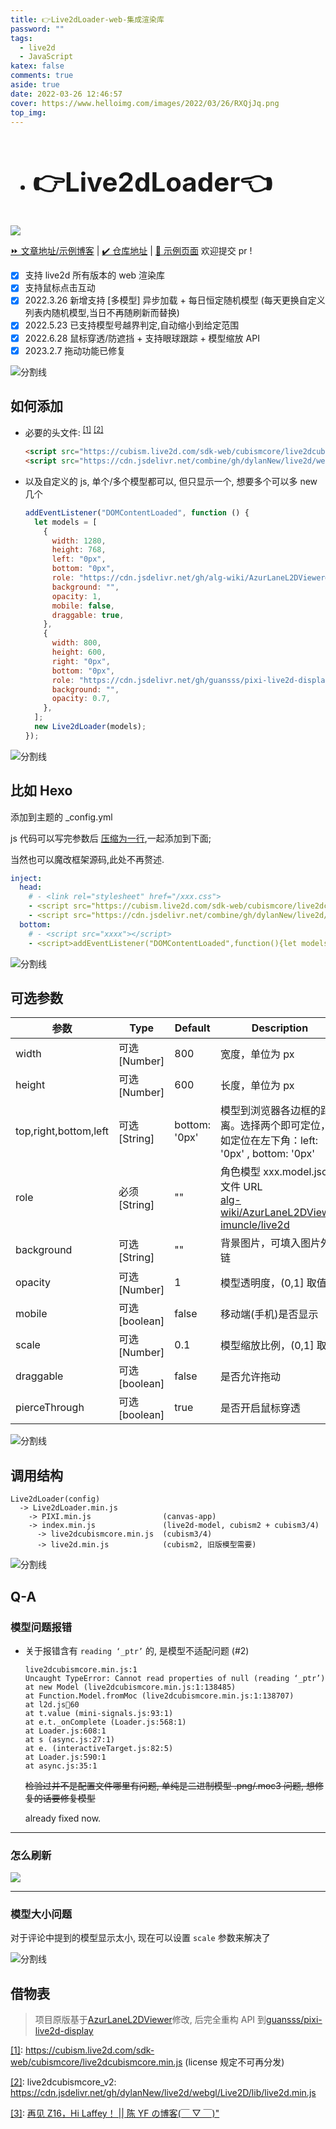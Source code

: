 ```yaml
---
title: 👉Live2dLoader-web-集成渲染库
password: ""
tags:
  - live2d
  - JavaScript
katex: false
comments: true
aside: true
date: 2022-03-26 12:46:57
cover: https://www.helloimg.com/images/2022/03/26/RXQjJq.png
top_img:
---
```


<h2>

- # 👉Live2dLoader👈

</h2>

![](https://www.helloimg.com/images/2023/02/08/ooFTjM.png)

[⏩ 文章地址/示例博客](https://weidows.github.io/post/Web/JavaScript/Live2dLoader/README) | [✔️ 仓库地址](https://github.com/Weidows-projects/Live2dLoader) | [👀 示例页面](https://weidows-projects.github.io/Live2dLoader/) 欢迎提交 pr !

<!--
 * @?: live2d************************************************
 * @Author: JavaScripteidows
 * @Date: 2022-03-20 22:26:55
 * @LastEditors: Weidows
 * @LastEditTime: 2023-02-08 00:23:33
 * @FilePath: \Blog-private\source\_posts\Web\JavaScript\Live2dLoader\README.md
 * @Description:
 * @!: *********************************************************************
-->

- [x] 支持 live2d 所有版本的 web 渲染库
- [x] 支持鼠标点击互动
- [x] 2022.3.26 新增支持 [多模型] 异步加载 + 每日恒定随机模型 (每天更换自定义列表内随机模型,当日不再随刷新而替换)
- [x] 2022.5.23 已支持模型号越界判定,自动缩小到给定范围
- [x] 2022.6.28 鼠标穿透/防遮挡 + 支持眼球跟踪 + 模型缩放 API
- [x] 2023.2.7 拖动功能已修复

<a>![分割线](https://www.helloimg.com/images/2022/07/01/ZM0SoX.png)</a>

## 如何添加

- 必要的头文件: <sup id='cite_ref-1'>[\[1\]](#cite_note-1)</sup> <sup id='cite_ref-2'>[\[2\]](#cite_note-2)</sup>

  ```html
  <script src="https://cubism.live2d.com/sdk-web/cubismcore/live2dcubismcore.min.js"></script>
  <script src="https://cdn.jsdelivr.net/combine/gh/dylanNew/live2d/webgl/Live2D/lib/live2d.min.js,npm/pixi.js@6.5.2/dist/browser/pixi.min.js,npm/pixi-live2d-display/dist/index.min.js,gh/Weidows-projects/Live2dLoader/dist/Live2dLoader.min.js"></script>
  ```

- 以及自定义的 js, 单个/多个模型都可以, 但只显示一个, 想要多个可以多 new 几个

  ```js
  addEventListener("DOMContentLoaded", function () {
    let models = [
      {
        width: 1280,
        height: 768,
        left: "0px",
        bottom: "0px",
        role: "https://cdn.jsdelivr.net/gh/alg-wiki/AzurLaneL2DViewer@gh-pages/assets/bisimai_2/bisimai_2.model3.json",
        background: "",
        opacity: 1,
        mobile: false,
        draggable: true,
      },
      {
        width: 800,
        height: 600,
        right: "0px",
        bottom: "0px",
        role: "https://cdn.jsdelivr.net/gh/guansss/pixi-live2d-display/test/assets/shizuku/shizuku.model.json",
        background: "",
        opacity: 0.7,
      },
    ];
    new Live2dLoader(models);
  });
  ```

<a>![分割线](https://www.helloimg.com/images/2022/07/01/ZM0SoX.png)</a>

## 比如 Hexo

添加到主题的 \_config.yml

js 代码可以写完参数后 [压缩为一行](https://c.runoob.com/front-end/51/),一起添加到下面;

当然也可以魔改框架源码,此处不再赘述.

```yaml
inject:
  head:
    # - <link rel="stylesheet" href="/xxx.css">
    - <script src="https://cubism.live2d.com/sdk-web/cubismcore/live2dcubismcore.min.js"></script>
    - <script src="https://cdn.jsdelivr.net/combine/gh/dylanNew/live2d/webgl/Live2D/lib/live2d.min.js,npm/pixi.js@6.5.2/dist/browser/pixi.min.js,npm/pixi-live2d-display/dist/index.min.js,gh/Weidows-projects/Live2dLoader/dist/Live2dLoader.min.js"></script>
  bottom:
    # - <script src="xxxx"></script>
    - <script>addEventListener("DOMContentLoaded",function(){let models=[{width:1280,height:768,left:"0px",bottom:"0px",role:"https://cdn.jsdelivr.net/gh/alg-wiki/AzurLaneL2DViewer@gh-pages/assets/bisimai_2/bisimai_2.model3.json",background:"",opacity:1,mobile:false,draggable:true,},{width:800,height:600,right:"0px",bottom:"0px",role:"https://cdn.jsdelivr.net/gh/guansss/pixi-live2d-display/test/assets/shizuku/shizuku.model.json",background:"",opacity:0.7,},];new Live2dLoader(models)})</script>
```

<a>![分割线](https://www.helloimg.com/images/2022/07/01/ZM0SoX.png)</a>

## 可选参数

| 参数                  | Type          | Default       | Description                                                                                                                                                                  |
| --------------------- | ------------- | ------------- | ---------------------------------------------------------------------------------------------------------------------------------------------------------------------------- |
| width                 | 可选[Number]  | 800           | 宽度，单位为 px                                                                                                                                                              |
| height                | 可选[Number]  | 600           | 长度，单位为 px                                                                                                                                                              |
| top,right,bottom,left | 可选[String]  | bottom: '0px' | 模型到浏览器各边框的距离。选择两个即可定位，如定位在左下角：left: '0px' , bottom: '0px'                                                                                      |
| role                  | 必须[String]  | ""            | 角色模型 xxx.model.json 文件 URL </br> [alg-wiki/AzurLaneL2DViewer](https://github.com/alg-wiki/AzurLaneL2DViewer) </br> [imuncle/live2d](https://github.com/imuncle/live2d) |
| background            | 可选[String]  | ""            | 背景图片，可填入图片外链                                                                                                                                                     |
| opacity               | 可选[Number]  | 1             | 模型透明度，(0,1] 取值                                                                                                                                                       |
| mobile                | 可选[boolean] | false         | 移动端(手机)是否显示                                                                                                                                                         |
| scale                 | 可选[Number]  | 0.1           | 模型缩放比例，(0,1] 取值                                                                                                                                                     |
| draggable             | 可选[boolean] | false         | 是否允许拖动                                                                                                                                                                 |
| pierceThrough         | 可选[boolean] | true          | 是否开启鼠标穿透                                                                                                                                                             |

<a>![分割线](https://www.helloimg.com/images/2022/07/01/ZM0SoX.png)</a>

## 调用结构

```
Live2dLoader(config)
  -> Live2dLoader.min.js
    -> PIXI.min.js                (canvas-app)
    -> index.min.js               (live2d-model, cubism2 + cubism3/4)
      -> live2dcubismcore.min.js  (cubism3/4)
      -> live2d.min.js            (cubism2, 旧版模型需要)
```

<a>![分割线](https://www.helloimg.com/images/2022/07/01/ZM0SoX.png)</a>

## Q-A

### 模型问题报错

- 关于报错含有 `reading ‘_ptr’` 的, 是模型不适配问题 (#2)

  ```
  live2dcubismcore.min.js:1
  Uncaught TypeError: Cannot read properties of null (reading ‘_ptr’)
  at new Model (live2dcubismcore.min.js:1:138485)
  at Function.Model.fromMoc (live2dcubismcore.min.js:1:138707)
  at l2d.js💯60
  at t.value (mini-signals.js:93:1)
  at e.t._onComplete (Loader.js:568:1)
  at Loader.js:608:1
  at s (async.js:27:1)
  at e. (interactiveTarget.js:82:5)
  at Loader.js:590:1
  at async.js:35:1
  ```

  ~~检验过并不是配置文件哪里有问题, 单纯是二进制模型 .png/.moc3 问题, 想修复的话要修复模型~~

  already fixed now.

---

### 怎么刷新

![](https://www.helloimg.com/images/2022/05/23/ZRyZgz.png)

---

### 模型大小问题

对于评论中提到的模型显示太小, 现在可以设置 `scale` 参数来解决了

<a>![分割线](https://www.helloimg.com/images/2022/07/01/ZM0SoX.png)</a>

## 借物表

> 项目原版基于[AzurLaneL2DViewer](https://github.com/alg-wiki/AzurLaneL2DViewer)修改, 后完全重构 API 到[guansss/pixi-live2d-display](https://github.com/guansss/pixi-live2d-display/blob/master/README.zh.md)

<a name='cite_note-1' href='#cite_ref-1'>[1]</a>: https://cubism.live2d.com/sdk-web/cubismcore/live2dcubismcore.min.js (license 规定不可再分发)

<a name='cite_note-2' href='#cite_ref-2'>[2]</a>: live2dcubismcore_v2: https://cdn.jsdelivr.net/gh/dylanNew/live2d/webgl/Live2D/lib/live2d.min.js

<a name='cite_note-3' href='#cite_ref-3'>[3]</a>: [再见 Z16，Hi Laffey！ || 陈 YF の博客(￣ ▽ ￣)&#34;](https://blog.cyfan.top/p/a12e0ab7.html)
